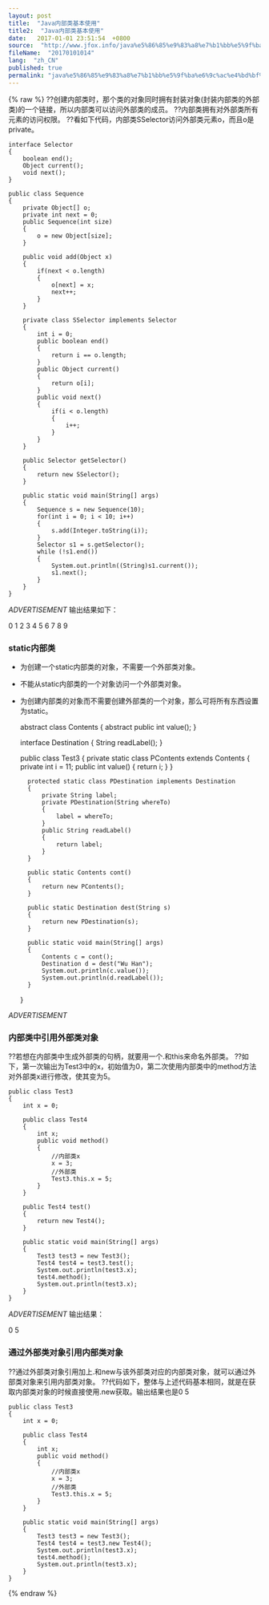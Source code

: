 ```yaml
---
layout: post
title:  "Java内部类基本使用"
title2:  "Java内部类基本使用"
date:   2017-01-01 23:51:54  +0800
source:  "http://www.jfox.info/java%e5%86%85%e9%83%a8%e7%b1%bb%e5%9f%ba%e6%9c%ac%e4%bd%bf%e7%94%a8.html"
fileName:  "20170101014"
lang:  "zh_CN"
published: true
permalink: "java%e5%86%85%e9%83%a8%e7%b1%bb%e5%9f%ba%e6%9c%ac%e4%bd%bf%e7%94%a8.html"
---
```

{% raw %}
??创建内部类时，那个类的对象同时拥有封装对象(封装内部类的外部类)的一个链接，所以内部类可以访问外部类的成员。
??内部类拥有对外部类所有元素的访问权限。
??看如下代码，内部类SSelector访问外部类元素o，而且o是private。

    interface Selector
    {
        boolean end();
        Object current();
        void next();
    }
    
    public class Sequence
    {
        private Object[] o;
        private int next = 0;
        public Sequence(int size)
        {
            o = new Object[size];
        }
    
        public void add(Object x)
        {
            if(next < o.length)
            {
                o[next] = x;
                next++;
            }
        }
    
        private class SSelector implements Selector
        {
            int i = 0;
            public boolean end()
            {
                return i == o.length;
            }
            public Object current()
            {
                return o[i];
            }
            public void next()
            {
                if(i < o.length)
                {
                    i++;
                }
            }
        }
    
        public Selector getSelector()
        {
            return new SSelector();
        }
    
        public static void main(String[] args)
        {
            Sequence s = new Sequence(10);
            for(int i = 0; i < 10; i++)
            {
                s.add(Integer.toString(i));
            }
            Selector s1 = s.getSelector();
            while (!s1.end())
            {
                System.out.println((String)s1.current());
                s1.next();
            }
        }
    }

*ADVERTISEMENT*
输出结果如下：

0
1
2
3
4
5
6
7
8
9

### **static内部类**

- 为创建一个static内部类的对象，不需要一个外部类对象。
- 不能从static内部类的一个对象访问一个外部类对象。
- 为创建内部类的对象而不需要创建外部类的一个对象，那么可将所有东西设置为static。

    abstract class Contents
    {
        abstract public int value();
    }
    
    interface Destination
    {
        String readLabel();
    }
    
    
    public class Test3
    {
        private static class PContents extends Contents
        {
            private int i = 11;
            public int value()
            {
                return i;
            }
        }
    
        protected static class PDestination implements Destination
        {
            private String label;
            private PDestination(String whereTo)
            {
                label = whereTo;
            }
            public String readLabel()
            {
                return label;
            }
        }
    
        public static Contents cont()
        {
            return new PContents();
        }
    
        public static Destination dest(String s)
        {
            return new PDestination(s);
        }
    
        public static void main(String[] args)
        {
            Contents c = cont();
            Destination d = dest("Wu Han");
            System.out.println(c.value());
            System.out.println(d.readLabel());
        }
    }

*ADVERTISEMENT*
### **内部类中引用外部类对象**

??若想在内部类中生成外部类的句柄，就要用一个.和this来命名外部类。
??如下，第一次输出为Test3中的x，初始值为0，第二次使用内部类中的method方法对外部类x进行修改，使其变为5。

    public class Test3
    {
        int x = 0;
    
        public class Test4
        {
            int x;
            public void method()
            {
                //内部类x
                x = 3;
                //外部类
                Test3.this.x = 5;
            }
        }
    
        public Test4 test()
        {
            return new Test4();
        }
    
        public static void main(String[] args)
        {
            Test3 test3 = new Test3();
            Test4 test4 = test3.test();
            System.out.println(test3.x);
            test4.method();
            System.out.println(test3.x);
        }
    }

*ADVERTISEMENT*
输出结果：

0
5

### **通过外部类对象引用内部类对象**

??通过外部类对象引用加上.和new与该外部类对应的内部类对象，就可以通过外部类对象来引用内部类对象。
??代码如下，整体与上述代码基本相同，就是在获取内部类对象的时候直接使用.new获取。输出结果也是0 5

    public class Test3
    {
        int x = 0;
    
        public class Test4
        {
            int x;
            public void method()
            {
                //内部类x
                x = 3;
                //外部类
                Test3.this.x = 5;
            }
        }
    
        public static void main(String[] args)
        {
            Test3 test3 = new Test3();
            Test4 test4 = test3.new Test4();
            System.out.println(test3.x);
            test4.method();
            System.out.println(test3.x);
        }
    }
{% endraw %}
